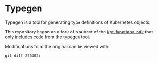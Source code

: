 # Typegen

Typegen is a tool for generating type definitions of Kubernetes objects.

This repository began as a fork of a subset of the [kpt-functions-sdk][1] that only includes code from the typegen tool.

Modifications from the original can be viewed with:
```
git diff 225302a
``` 

[1]: (https://github.com/GoogleContainerTools/kpt-functions-sdk)

